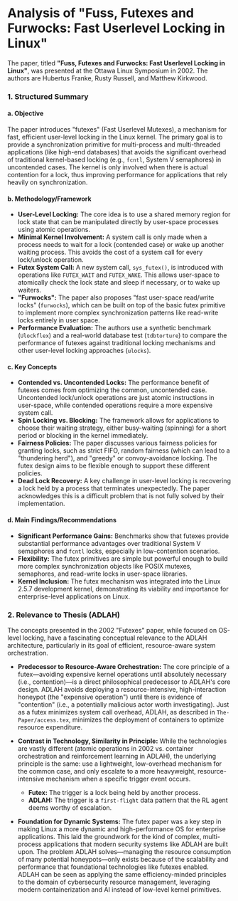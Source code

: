 # Analysis of "Fuss, Futexes and Furwocks: Fast Userlevel Locking in Linux"

The paper, titled **"Fuss, Futexes and Furwocks: Fast Userlevel Locking in Linux"**, was presented at the Ottawa Linux Symposium in 2002. The authors are Hubertus Franke, Rusty Russell, and Matthew Kirkwood.

### 1. Structured Summary

#### a. Objective
The paper introduces "futexes" (Fast Userlevel Mutexes), a mechanism for fast, efficient user-level locking in the Linux kernel. The primary goal is to provide a synchronization primitive for multi-process and multi-threaded applications (like high-end databases) that avoids the significant overhead of traditional kernel-based locking (e.g., `fcntl`, System V semaphores) in uncontended cases. The kernel is only involved when there is actual contention for a lock, thus improving performance for applications that rely heavily on synchronization.

#### b. Methodology/Framework
- **User-Level Locking:** The core idea is to use a shared memory region for lock state that can be manipulated directly by user-space processes using atomic operations.
- **Minimal Kernel Involvement:** A system call is only made when a process needs to wait for a lock (contended case) or wake up another waiting process. This avoids the cost of a system call for every lock/unlock operation.
- **Futex System Call:** A new system call, `sys_futex()`, is introduced with operations like `FUTEX_WAIT` and `FUTEX_WAKE`. This allows user-space to atomically check the lock state and sleep if necessary, or to wake up waiters.
- **"Furwocks":** The paper also proposes "fast user-space read/write locks" (`furwocks`), which can be built on top of the basic futex primitive to implement more complex synchronization patterns like read-write locks entirely in user space.
- **Performance Evaluation:** The authors use a synthetic benchmark (`Ulockflex`) and a real-world database test (`tdbtorture`) to compare the performance of futexes against traditional locking mechanisms and other user-level locking approaches (`ulocks`).

#### c. Key Concepts
- **Contended vs. Uncontended Locks:** The performance benefit of futexes comes from optimizing the common, uncontended case. Uncontended lock/unlock operations are just atomic instructions in user-space, while contended operations require a more expensive system call.
- **Spin Locking vs. Blocking:** The framework allows for applications to choose their waiting strategy, either busy-waiting (spinning) for a short period or blocking in the kernel immediately.
- **Fairness Policies:** The paper discusses various fairness policies for granting locks, such as strict FIFO, random fairness (which can lead to a "thundering herd"), and "greedy" or convoy-avoidance locking. The futex design aims to be flexible enough to support these different policies.
- **Dead Lock Recovery:** A key challenge in user-level locking is recovering a lock held by a process that terminates unexpectedly. The paper acknowledges this is a difficult problem that is not fully solved by their implementation.

#### d. Main Findings/Recommendations
- **Significant Performance Gains:** Benchmarks show that futexes provide substantial performance advantages over traditional System V semaphores and `fcntl` locks, especially in low-contention scenarios.
- **Flexibility:** The futex primitives are simple but powerful enough to build more complex synchronization objects like POSIX mutexes, semaphores, and read-write locks in user-space libraries.
- **Kernel Inclusion:** The futex mechanism was integrated into the Linux 2.5.7 development kernel, demonstrating its viability and importance for enterprise-level applications on Linux.

### 2. Relevance to Thesis (ADLAH)
The concepts presented in the 2002 "Futexes" paper, while focused on OS-level locking, have a fascinating conceptual relevance to the ADLAH architecture, particularly in its goal of efficient, resource-aware system orchestration.

- **Predecessor to Resource-Aware Orchestration:** The core principle of a futex—avoiding expensive kernel operations until absolutely necessary (i.e., contention)—is a direct philosophical predecessor to ADLAH's core design. ADLAH avoids deploying a resource-intensive, high-interaction honeypot (the "expensive operation") until there is evidence of "contention" (i.e., a potentially malicious actor worth investigating). Just as a futex minimizes system call overhead, ADLAH, as described in `The-Paper/access.tex`, minimizes the deployment of containers to optimize resource expenditure.

- **Contrast in Technology, Similarity in Principle:** While the technologies are vastly different (atomic operations in 2002 vs. container orchestration and reinforcement learning in ADLAH), the underlying principle is the same: use a lightweight, low-overhead mechanism for the common case, and only escalate to a more heavyweight, resource-intensive mechanism when a specific trigger event occurs.
    - **Futex:** The trigger is a lock being held by another process.
    - **ADLAH:** The trigger is a `first-flight` data pattern that the RL agent deems worthy of escalation.

- **Foundation for Dynamic Systems:** The futex paper was a key step in making Linux a more dynamic and high-performance OS for enterprise applications. This laid the groundwork for the kind of complex, multi-process applications that modern security systems like ADLAH are built upon. The problem ADLAH solves—managing the resource consumption of many potential honeypots—only exists because of the scalability and performance that foundational technologies like futexes enabled. ADLAH can be seen as applying the same efficiency-minded principles to the domain of cybersecurity resource management, leveraging modern containerization and AI instead of low-level kernel primitives.